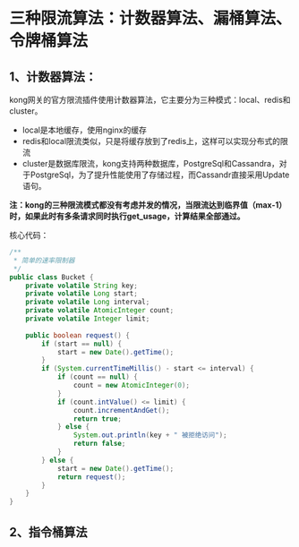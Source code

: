# 三种限流算法：计数器算法、漏桶算法、令牌桶算法
## 1、计数器算法：
kong网关的官方限流插件使用计数器算法，它主要分为三种模式：local、redis和cluster。
- local是本地缓存，使用nginx的缓存
- redis和local限流类似，只是将缓存放到了redis上，这样可以实现分布式的限流
- cluster是数据库限流，kong支持两种数据库，PostgreSql和Cassandra，对于PostgreSql，为了提升性能使用了存储过程，而Cassandr直接采用Update语句。


**注：kong的三种限流模式都没有考虑并发的情况，当限流达到临界值（max-1）时，如果此时有多条请求同时执行get_usage，计算结果全部通过。**

<detials>
<summary>核心代码：</summary>

```java
/**
 * 简单的速率限制器
 */
public class Bucket {
    private volatile String key;
    private volatile Long start;
    private volatile Long interval;
    private volatile AtomicInteger count;
    private volatile Integer limit;
    
    public boolean request() {
        if (start == null) {
            start = new Date().getTime();
        }
        if (System.currentTimeMillis() - start <= interval) {
            if (count == null) {
                count = new AtomicInteger(0);
            }
            if (count.intValue() <= limit) {
                count.incrementAndGet();
                return true;
            } else {
                System.out.println(key + " 被拒绝访问");
                return false;
            }
        } else {
            start = new Date().getTime();
            return request();
        }
    }
}
```
</details>

## 2、指令桶算法

